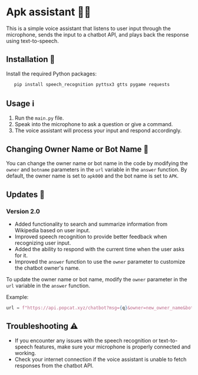 # Apk assistant 🎤🤖

This is a simple voice assistant that listens to user input through the microphone, sends the input to a chatbot API, and plays back the response using text-to-speech.

## Installation 🚀

Install the required Python packages:
```bash
   pip install speech_recognition pyttsx3 gtts pygame requests
```


## Usage ℹ️

1. Run the `main.py` file.
2. Speak into the microphone to ask a question or give a command.
3. The voice assistant will process your input and respond accordingly.

## Changing Owner Name or Bot Name 🔄

You can change the owner name or bot name in the code by modifying the `owner` and `botname` parameters in the `url` variable in the `answer` function. By default, the owner name is set to `apk000` and the bot name is set to `APK`.

## Updates 🚀

### Version 2.0

- Added functionality to search and summarize information from Wikipedia based on user input.
- Improved speech recognition to provide better feedback when recognizing user input.
- Added the ability to respond with the current time when the user asks for it.
- Improved the `answer` function to use the `owner` parameter to customize the chatbot owner's name.

To update the owner name or bot name, modify the `owner` parameter in the `url` variable in the `answer` function.


Example:
```python
url = f"https://api.popcat.xyz/chatbot?msg={q}&owner=new_owner_name&botname=new_bot_name"
```




## Troubleshooting ⚠️

- If you encounter any issues with the speech recognition or text-to-speech features, make sure your microphone is properly connected and working.
- Check your internet connection if the voice assistant is unable to fetch responses from the chatbot API.
